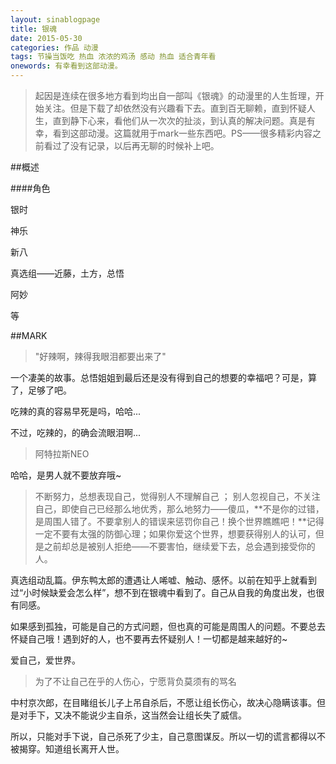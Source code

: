 ```yaml
---
layout: sinablogpage
title: 银魂
date: 2015-05-30
categories: 作品 动漫
tags: 节操当饭吃 热血 浓浓的鸡汤 感动 热血 适合青年看
onewords: 有幸看到这部动漫。
---
```

> 起因是连续在很多地方看到均出自一部叫《银魂》的动漫里的人生哲理，开始关注。但是下载了却依然没有兴趣看下去。直到百无聊赖，直到怀疑人生，直到静下心来，看他们从一次次的扯淡，到认真的解决问题。真是有幸，看到这部动漫。这篇就用于mark一些东西吧。PS——很多精彩内容之前看过了没有记录，以后再无聊的时候补上吧。

##概述

####角色
  
银时

神乐

新八

真选组——近藤，土方，总悟

阿妙

等
    

##MARK

> "好辣啊，辣得我眼泪都要出来了"

一个凄美的故事。总悟姐姐到最后还是没有得到自己的想要的幸福吧？可是，算了，足够了吧。

吃辣的真的容易早死是吗，哈哈...

不过，吃辣的，的确会流眼泪啊...

> 阿特拉斯NEO

哈哈，是男人就不要放弃哦~


> 不断努力，总想表现自己，觉得别人不理解自己 ； 别人忽视自己，不关注自己，即使自己已经那么地优秀，那么地努力——傻瓜，**不是你的过错，是周围人错了。不要拿别人的错误来惩罚你自己！换个世界瞧瞧吧！**记得一定不要有太强的防御心理；如果你爱这个世界，想要获得别人的认可，但是之前却总是被别人拒绝——不要害怕，继续爱下去，总会遇到接受你的人。

真选组动乱篇。伊东鸭太郎的遭遇让人唏嘘、触动、感怀。以前在知乎上就看到过“小时候缺爱会怎么样”，想不到在银魂中看到了。自己从自我的角度出发，也很有同感。

如果感到孤独，可能是自己的方式问题，但也真的可能是周围人的问题。不要总去怀疑自己哦！遇到好的人，也不要再去怀疑别人！一切都是越来越好的~

爱自己，爱世界。

> 为了不让自己在乎的人伤心，宁愿背负莫须有的骂名

中村京次郎，在目睹组长儿子上吊自杀后，不愿让组长伤心，故决心隐瞒该事。但是对手下，又决不能说少主自杀，这当然会让组长失了威信。

所以，只能对手下说，自己杀死了少主，自己意图谋反。所以一切的谎言都得以不被揭穿。知道组长离开人世。